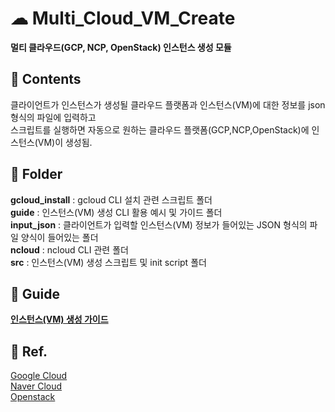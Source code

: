 # ☁ Multi_Cloud_VM_Create

**멀티 클라우드(GCP, NCP, OpenStack) 인스턴스 생성 모듈**

## 📄 Contents   
클라이언트가 인스턴스가 생성될 클라우드 플랫폼과 인스턴스(VM)에 대한 정보를 json 형식의 파일에 입력하고   
스크립트를 실행하면 자동으로 원하는 클라우드 플랫폼(GCP,NCP,OpenStack)에 인스턴스(VM)이 생성됨.




## 📁 Folder

**gcloud_install** : gcloud CLI 설치 관련 스크립트 폴더    
**guide** : 인스턴스(VM) 생성 CLI 활용 예시 및 가이드 폴더   
**input_json** : 클라이언트가 입력할 인스턴스(VM) 정보가 들어있는 JSON 형식의 파일 양식이 들어있는 폴더     
**ncloud** : ncloud CLI 관련 폴더     
**src** : 인스턴스(VM) 생성 스크립트 및 init script 폴더       


## 📘 Guide    
**[인스턴스(VM) 생성 가이드](https://traveling-cousin-b46.notion.site/Multi-VM-4-18-4-29-855f5b890f7e4e64a9cc4fa42dd603d3)**   

     
     
## 📒 Ref.    
[Google Cloud](https://cloud.google.com/sdk/gcloud?hl=ko)     
[Naver Cloud](https://cli.ncloud-docs.com/docs/ko/home)    
[Openstack](https://docs.openstack.org/python-openstackclient/latest/cli/index.html)    

